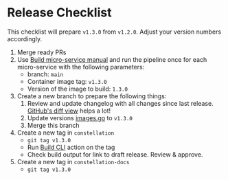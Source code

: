 # Release Checklist

This checklist will prepare `v1.3.0` from `v1.2.0`. Adjust your version numbers accordingly.

1. Merge ready PRs
2. Use [Build micro-service manual](https://github.com/edgelesssys/constellation/actions/workflows/build-micro-service-manual.yml) and run the pipeline once for each micro-service with the following parameters:
    * branch: `main`
    * Container image tag: `v1.3.0`
    * Version of the image to build: `1.3.0`
3. Create a new branch to prepare the following things:
    1. Review and update changelog with all changes since last release. [GitHub's diff view](https://github.com/edgelesssys/constellation/compare/v1.2.0...main) helps a lot!
    2. Update versions [images.go](../bootstrapper/kubernetes/k8sapi/resources/images.go) to `v1.3.0`
    3. Merge this branch
4. Create a new tag in `constellation`
    * `git tag v1.3.0`
    * Run [Build CLI](https://github.com/edgelesssys/constellation/actions/workflows/build-cli.yml) action on the tag
    * Check build output for link to draft release. Review & approve.
5. Create a new tag in `constellation-docs`
    * `git tag v1.3.0`
